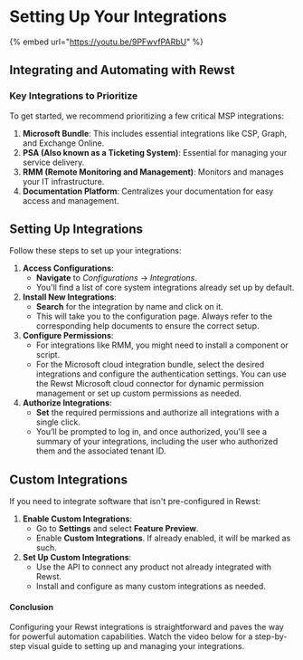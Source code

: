 # Setting Up Your Integrations

{% embed url="https://youtu.be/9PFwvfPARbU" %}

## Integrating and Automating with Rewst

### Key Integrations to Prioritize

To get started, we recommend prioritizing a few critical MSP integrations:

1. **Microsoft Bundle**: This includes essential integrations like CSP, Graph, and Exchange Online.
2. **PSA (Also known as a Ticketing System)**: Essential for managing your service delivery.
3. **RMM (Remote Monitoring and Management)**: Monitors and manages your IT infrastructure.
4. **Documentation Platform**: Centralizes your documentation for easy access and management.

## Setting Up Integrations

Follow these steps to set up your integrations:&#x20;

1. **Access Configurations**:
   * **Navigate** to _Configurations_ → _Integrations_.
   * You'll find a list of core system integrations already set up by default.
2. **Install New Integrations**:
   * **Search** for the integration by name and click on it.
   * This will take you to the configuration page. Always refer to the corresponding help documents to ensure the correct setup.
3. **Configure Permissions**:
   * For integrations like RMM, you might need to install a component or script.
   * For the Microsoft cloud integration bundle, select the desired integrations and configure the authentication settings. You can use the Rewst Microsoft cloud connector for dynamic permission management or set up custom permissions as needed.
4. **Authorize Integrations**:
   * **Set** the required permissions and authorize all integrations with a single click.
   * You’ll be prompted to log in, and once authorized, you'll see a summary of your integrations, including the user who authorized them and the associated tenant ID.

## Custom Integrations

If you need to integrate software that isn't pre-configured in Rewst:

1. **Enable Custom Integrations**:
   * Go to **Settings** and select **Feature Preview**.
   * Enable **Custom Integrations**. If already enabled, it will be marked as such.
2. **Set Up Custom Integrations**:
   * Use the API to connect any product not already integrated with Rewst.
   * Install and configure as many custom integrations as needed.

#### Conclusion

Configuring your Rewst integrations is straightforward and paves the way for powerful automation capabilities. Watch the video below for a step-by-step visual guide to setting up and managing your integrations.
